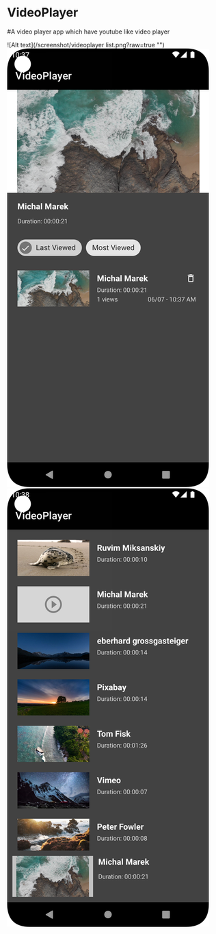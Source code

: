 # VideoPlayer

#A video player app which have youtube like video player

![Alt text](/screenshot/videoplayer list.png?raw=true "")
![Alt text](/screenshot/player_expanded.png?raw=true "")
![Alt text](/screenshot/player_minimized.png?raw=true "")
